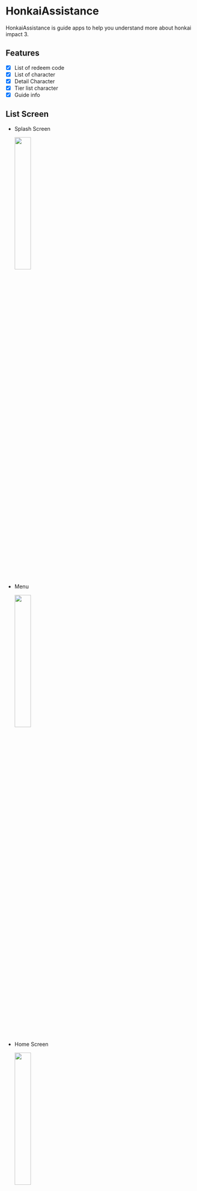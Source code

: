 # HonkaiAssistance

HonkaiAssistance is guide apps to help you understand more about honkai impact 3.

## Features

- [x] List of redeem code
- [x] List of character
- [x] Detail Character
- [x] Tier list character
- [x] Guide info

## List Screen

- Splash Screen

  <img src="https://i.ibb.co/ZVJGWzM/Whats-App-Image-2022-10-26-at-22-53-01.jpg" width="30%">

- Menu

  <img src="https://i.ibb.co/6RRZWxh/Screenshot-2022-10-26-22-49-34-60-ceaa24d747da0413ba1f5a0edd7ef8d9.jpg" width="30%">

- Home Screen

  <img src="https://i.ibb.co/8gsNRQ2/Screenshot-2022-10-26-22-49-24-40-ceaa24d747da0413ba1f5a0edd7ef8d9.jpg" width="30%">

- Tier List Screen

  <img src="https://i.ibb.co/ZSXskk5/Screenshot-2022-10-26-22-49-50-76-ceaa24d747da0413ba1f5a0edd7ef8d9.jpg" width="30%">

- Character Screen

  <img src="https://i.ibb.co/4mftYgw/Whats-App-Image-2022-10-26-at-22-58-54.jpg" width="30%">

- Detail Character Screen

  <img src="https://i.ibb.co/f2vFQdy/Screenshot-2022-10-26-22-50-15-52-ceaa24d747da0413ba1f5a0edd7ef8d9.jpg" width="30%">

- Guide Screen

  <img src="https://i.ibb.co/r6n9d6n/Screenshot-2022-10-26-22-50-29-88-ceaa24d747da0413ba1f5a0edd7ef8d9.jpg" width="30%">

## Dependencies

- provider
- flutter_bloc
- equatable
- url_launcher
- cached_network_image
- google_fonts
- firebase_core
- cloud_firestore
- dartz
- get_it
- lottie
- flutter_svg
- dropdown_button2
- double_back_to_close_app
